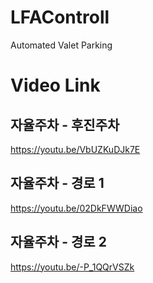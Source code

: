 # LFAControll
Automated Valet Parking
# Video Link  
## 자율주차 - 후진주차  
https://youtu.be/VbUZKuDJk7E  
## 자율주차 - 경로 1  
https://youtu.be/02DkFWWDiao  
## 자율주차 - 경로 2  
https://youtu.be/-P_1QQrVSZk
